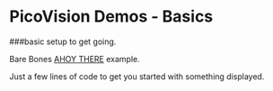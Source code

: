 # PicoVision Demos - Basics

###basic setup to get going.

Bare Bones [AHOY THERE](/micropython/basics.py) example.

Just a few lines of code to get you started with something displayed.










